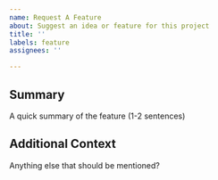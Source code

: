 ```yaml
---
name: Request A Feature
about: Suggest an idea or feature for this project
title: ''
labels: feature
assignees: ''

---
```


## Summary

A quick summary of the feature (1-2 sentences)

## Additional Context

Anything else that should be mentioned?
